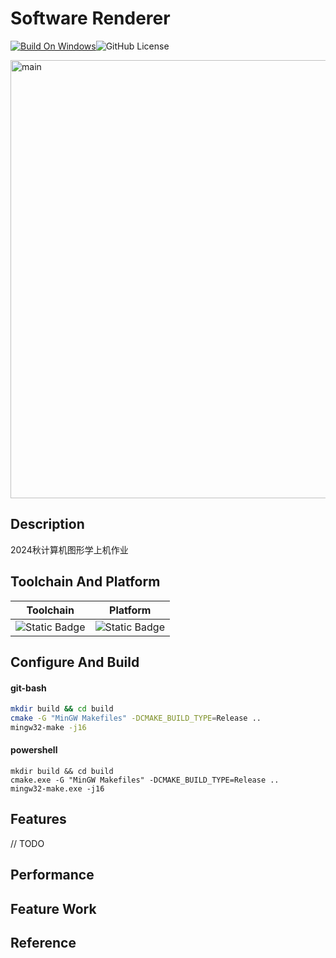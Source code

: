 # Software Renderer

[![Build On Windows](https://github.com/AliceRemake/SoftwareRenderer/actions/workflows/cmake-single-platform.yml/badge.svg)](https://github.com/AliceRemake/SoftwareRenderer/actions/workflows/cmake-single-platform.yml)![GitHub License](https://img.shields.io/github/license/AliceRemake/SoftwareRenderer)

<img width="701" alt="main" src="https://github.com/user-attachments/assets/68898897-22c0-41db-890f-613aeeb800d2">

## Description

2024秋计算机图形学上机作业

## Toolchain And Platform

| Toolchain | Platform |
|-----------|----------|
|![Static Badge](https://img.shields.io/badge/MinGW-green)|![Static Badge](https://img.shields.io/badge/Windows-blue)|

## Configure And Build

#### git-bash

```bash
mkdir build && cd build
cmake -G "MinGW Makefiles" -DCMAKE_BUILD_TYPE=Release ..
mingw32-make -j16
```

#### powershell

```shell
mkdir build && cd build
cmake.exe -G "MinGW Makefiles" -DCMAKE_BUILD_TYPE=Release ..
mingw32-make.exe -j16
```

## Features

// TODO

## Performance

## Feature Work

## Reference
